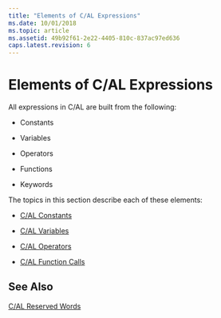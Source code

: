```yaml
---
title: "Elements of C/AL Expressions"
ms.date: 10/01/2018
ms.topic: article
ms.assetid: 49b92f61-2e22-4405-810c-837ac97ed636
caps.latest.revision: 6
---
```

# Elements of C/AL Expressions
All expressions in C/AL are built from the following:  

-   Constants  

-   Variables  

-   Operators  

-   Functions  

-   Keywords  

 The topics in this section describe each of these elements:  

-   [C/AL Constants](C-AL-Constants.md)  

-   [C/AL Variables](C-AL-Variables.md)  

-   [C/AL Operators](C-AL-Operators.md)  

-   [C/AL Function Calls](C-AL-Function-Calls.md)  

## See Also  
 [C/AL Reserved Words](C-AL-Reserved-Words.md)
